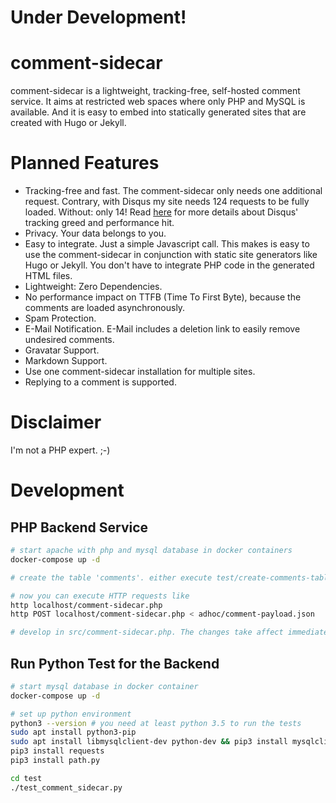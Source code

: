 # Under Development!


# comment-sidecar

comment-sidecar is a lightweight, tracking-free, self-hosted comment service. It aims at restricted web spaces where only PHP and MySQL is available. And it is easy to embed into statically generated sites that are created with Hugo or Jekyll.
  
# Planned Features

- Tracking-free and fast. The comment-sidecar only needs one additional request. Contrary, with Disqus my site needs 124 requests to be fully loaded. Without: only 14! Read [here](http://donw.io/post/github-comments/) for more details about Disqus' tracking greed and performance hit.
- Privacy. Your data belongs to you.
- Easy to integrate. Just a simple Javascript call. This makes is easy to use the comment-sidecar in conjunction with static site generators like Hugo or Jekyll. You don't have to integrate PHP code in the generated HTML files.
- Lightweight: Zero Dependencies.
- No performance impact on TTFB (Time To First Byte), because the comments are loaded asynchronously.
- Spam Protection.
- E-Mail Notification. E-Mail includes a deletion link to easily remove undesired comments. 
- Gravatar Support.
- Markdown Support.
- Use one comment-sidecar installation for multiple sites.
- Replying to a comment is supported.

# Disclaimer

I'm not a PHP expert. ;-)

# Development

## PHP Backend Service

```bash
# start apache with php and mysql database in docker containers
docker-compose up -d

# create the table 'comments'. either execute test/create-comments-table.sql manually or execute the tests (see below)

# now you can execute HTTP requests like
http localhost/comment-sidecar.php
http POST localhost/comment-sidecar.php < adhoc/comment-payload.json

# develop in src/comment-sidecar.php. The changes take affect immediately. 
```

## Run Python Test for the Backend

```bash
# start mysql database in docker container
docker-compose up -d

# set up python environment
python3 --version # you need at least python 3.5 to run the tests
sudo apt install python3-pip
sudo apt install libmysqlclient-dev python-dev && pip3 install mysqlclient
pip3 install requests
pip3 install path.py

cd test
./test_comment_sidecar.py
```